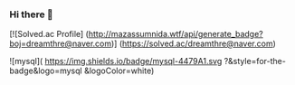 ### Hi there 👋

[![Solved.ac Profile]
(http://mazassumnida.wtf/api/generate_badge?boj=dreamthre@naver.com)]
(https://solved.ac/dreamthre@naver.com)


![mysql](
https://img.shields.io/badge/mysql-4479A1.svg
?&style=for-the-badge&logo=mysql
&logoColor=white)



<!--
**giraffenostrils/giraffenostrils** is a ✨ _special_ ✨ repository because its `README.md` (this file) appears on your GitHub profile.

Here are some ideas to get you started:

- 🔭 I’m currently working on ...
- 🌱 I’m currently learning ...
- 👯 I’m looking to collaborate on ...
- 🤔 I’m looking for help with ...
- 💬 Ask me about ...
- 📫 How to reach me: ...
- 😄 Pronouns: ...
- ⚡ Fun fact: ...
-->
